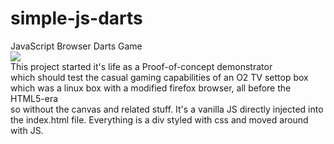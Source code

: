 # simple-js-darts
JavaScript Browser Darts Game <br/>
<img src="https://raw.githubusercontent.com/luke-b/simple-js-darts/master/screen1.png" /><br/>
This project started it's life as a Proof-of-concept demonstrator <br/>
which should test the casual gaming capabilities of an O2 TV settop box <br/>
which was a linux box with a modified firefox browser, all before the HTML5-era <br/>
so without the canvas and related stuff. It's a vanilla JS directly injected into <br/>
the index.html file. Everything is a div styled with css and moved around with JS.<br/>
